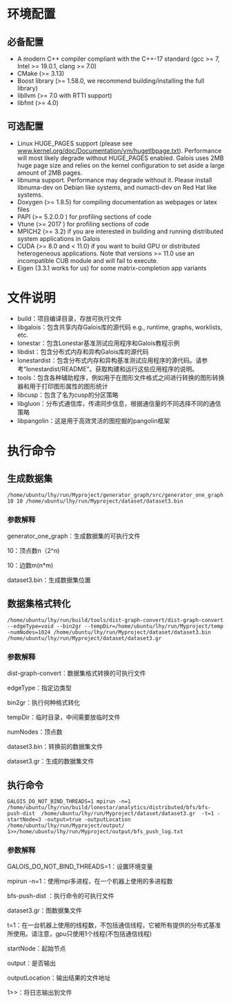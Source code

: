 # 环境配置

## 必备配置

- A modern C++ compiler compliant with the C++-17 standard (gcc >= 7, Intel >= 19.0.1, clang >= 7.0)
- CMake (>= 3.13)
- Boost library (>= 1.58.0, we recommend building/installing the full library)
- libllvm (>= 7.0 with RTTI support)
- libfmt (>= 4.0)

## 可选配置

- Linux HUGE_PAGES support (please see www.kernel.org/doc/Documentation/vm/hugetlbpage.txt). Performance will most likely degrade without HUGE_PAGES enabled. Galois uses 2MB huge page size and relies on the kernel configuration to set aside a large amount of 2MB pages. 
- libnuma support. Performance may degrade without it. Please install libnuma-dev on Debian like systems, and numactl-dev on Red Hat like systems.
- Doxygen (>= 1.8.5) for compiling documentation as webpages or latex files
- PAPI (>= 5.2.0.0 ) for profiling sections of code
- Vtune (>= 2017 ) for profiling sections of code
- MPICH2 (>= 3.2) if you are interested in building and running distributed system applications in Galois
- CUDA (>= 8.0 and < 11.0) if you want to build GPU or distributed heterogeneous applications. Note that versions >= 11.0 use an incompatible CUB module and will fail to execute.
- Eigen (3.3.1 works for us) for some matrix-completion app variants

# 文件说明

- build：项目编译目录，存放可执行文件
- libgalois：包含共享内存Galois库的源代码 e.g., runtime, graphs, worklists, etc.
- lonestar：包含Lonestar基准测试应用程序和Galois教程示例
- libdist：包含分布式内存和异构Galois库的源代码
- lonestardist：包含分布式内存和异构基准测试应用程序的源代码。请参考“lonestardist/README”。获取构建和运行这些应用程序的说明。
- tools：包含各种辅助程序，例如用于在图形文件格式之间进行转换的图形转换器和用于打印图形属性的图形统计
- libcusp：包含了名为cusp的分区策略
- libgluon：分布式通信库，传递同步信息，根据通信量的不同选择不同的通信策略
- libpangolin：这是用于高效灵活的图挖掘的pangolin框架

# 执行命令

## 生成数据集

```
/home/ubuntu/lhy/run/Myproject/generator_graph/src/generator_one_graph 10 10 /home/ubuntu/lhy/run/Myproject/dataset/dataset3.bin
```



### 参数解释

generator_one_graph：生成数据集的可执行文件

10：顶点数n（2^n)

10：边数m(n*m)

dataset3.bin：生成数据集位置

## 数据集格式转化

```
/home/ubuntu/lhy/run/build/tools/dist-graph-convert/dist-graph-convert --edgeType=void --bin2gr --tempDir=/home/ubuntu/lhy/run/Myproject/temp -numNodes=1024 /home/ubuntu/lhy/run/Myproject/dataset/dataset3.bin /home/ubuntu/lhy/run/Myproject/dataset/dataset3.gr
```



### 参数解释

dist-graph-convert：数据集格式转换的可执行文件

edgeType：指定边类型

bin2gr：执行何种格式转化

tempDir：临时目录，中间需要放临时文件

numNodes：顶点数

dataset3.bin：转换前的数据集文件

dataset3.gr：生成的数据集文件

## 执行命令

```
GALOIS_DO_NOT_BIND_THREADS=1 mpirun -n=1 /home/ubuntu/lhy/run/build/lonestar/analytics/distributed/bfs/bfs-push-dist  /home/ubuntu/lhy/run/Myproject/dataset/dataset3.gr  -t=1 -startNode=3 -output=true -outputLocation  /home/ubuntu/lhy/run/Myproject/output/   1>>/home/ubuntu/lhy/run/Myproject/output/bfs_push_log.txt
```

### 参数解释

GALOIS_DO_NOT_BIND_THREADS=1：设置环境变量

mpirun -n=1：使用mpi多进程，在一个机器上使用的多进程数

bfs-push-dist ：执行命令的可执行文件

dataset3.gr：图数据集文件

t=1：在一台机器上使用的线程数，不包括通信线程，它被所有提供的分布式基准所使用。请注意，gpu只使用1个线程(不包括通信线程)

startNode：起始节点

output：是否输出

outputLocation：输出结果的文件地址

1>>：将日志输出到文件